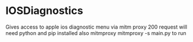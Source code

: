 # IOSDiagnostics
Gives access to apple ios diagnostic menu via mitm proxy 200 request
will need python and pip installed
also mitmproxy
mitmproxy -s main.py
to run
